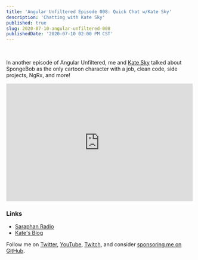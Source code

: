 ```yaml
---
title: 'Angular Unfiltered Episode 008: Quick Chat w/Kate Sky'
description: 'Chatting with Kate Sky'
published: true
slug: 2020-07-10-angular-unfiltered-008
publishedDate: '2020-07-10 02:00 PM CST'
---
```

<br/>

In another episode of Angular Unfiltered, me and [Kate Sky](https://twitter.com/katesky8) talked about SpongeBob as the only cartoon character with a job, clean code, side projects, NgRx, and more!

<div class="center">
  <iframe width="500" height="315" src="https://www.youtube.com/embed/YZmD8gy7ycI" frameborder="0" allow="accelerometer; autoplay; encrypted-media; gyroscope; picture-in-picture" allowfullscreen></iframe>
</div>

### Links

- [Saraphan Radio](https://github.com/katesky/saraphan-radio)
- [Kate's Blog](https://www.katesky.com)

Follow me on [Twitter](https://twitter.com/brandontroberts), [YouTube](https://youtube.com/brandonrobertsdev), [Twitch](https://twitch.tv/brandontroberts), and consider [sponsoring me on GitHub](https://github.com/sponsors/brandonroberts).
